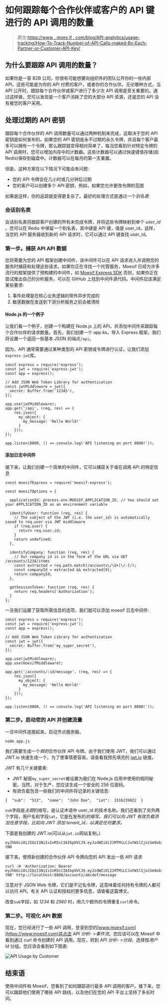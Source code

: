 # 如何跟踪每个合作伙伴或客户的 API 键进行的 API 调用的数量

> 原文:[https://www . moes if . com/blog/API-analytics/usage-tracking/How-To-Track-Number-of-API-Calls-maked-By-Each-Partner-or-Customer-API-Key/](https://www.moesif.com/blog/api-analytics/usage-tracking/How-To-Track-Number-of-API-Calls-Made-By-Each-Partner-or-Customer-API-Key/)

## 为什么要跟踪 API 调用的数量？

如果你是一家 B2B 公司，你很有可能想要向组织外的团队公开你的一些内部 API。这些可能是为你的 API 付费的客户，或者你的合作伙伴。无论哪种方式，当 API 公开时，跟踪每个合作伙伴或客户进行了多少次 API 调用是至关重要的。通过这样做，您可以发现是一个客户消耗了您的大部分 API 资源，还是您的 API 没有被您的客户采用。

## 处理过期的 API 密钥

跟踪每个合作伙伴的 API 调用数量可以通过两种机制来完成，这取决于您的 API 密钥是如何发布的。如果您的 API 密钥是永不过期的永久令牌，并且每个客户最多可以拥有一个令牌，那么跟踪就变得相对简单了，每当您看到针对特定令牌的 API 调用时，您可以增加内存中的计数器。这些计数器可以通过快速键值存储(如 Redis)保存到磁盘中。计数器可以在每月的第一天重置。

但是，这种方案在以下情况下可能会有问题:

*   您的 API 令牌会在几小时或几分钟后过期
*   您的客户可以创建多个 API 密钥，例如，如果您允许更改令牌的范围

如果是这样，你的追踪就变得更复杂了。最好的处理方式是通过一个*别名表*

### 会话别名表

会话别名表将跟踪客户创建的所有未完成令牌，并将这些令牌映射到单个 *user_id* 。您可以在 Redis 中保留一个别名表，其中键是 API 键，值是 user_id。这样，当您的 API 服务器收到新的 API 请求时，它可以通过 API 键查找 user_id。

### 第一步。捕获 API API 数据

您将需要为您的 API 框架创建中间件，该中间件可以在 API 请求进入并调用您的服务时捕获和处理这些请求。如果你正在寻找一个托管服务，Moesif 已经为许多流行的框架提供了预构建的中间件，如 [Moesif Express SDK](https://github.com/Moesif/moesif-express) 否则，如果你正在尝试推出自己的分析服务，可以在 GitHub 上找到中间件源代码。中间件应该满足某些要求:

1.  事件处理是在核心业务逻辑的带外异步完成的
2.  敏感数据在发送到下游分析服务之前会被清除

#### Node.js 的一个例子

让我们看一个例子，创建一个构建在 Node.js 上的 API，并添加中间件来跟踪每个合作伙伴的请求数量。首先，我们创建一个 app.ks，导入 Express 框架。我们将设置一个返回一些基本 JSON 的端点`/api`。

因为，API 通常需要通过某种类型的 API 密钥或令牌进行认证，让我们添加`express-jwt`库。

```
const express = require('express');
const jwt = require('express-jwt');
const app = express();

// Add JSON Web Token Library for authentication
const jwtMiddleware = jwt({
  secret: Buffer.from('12345'),
});

app.use(jwtMiddleware);
app.get('/api', (req, res) => {
    res.json({
      my_object: {
        my_message: 'Hello World!'
      }
    }));
});

app.listen(8080, () => console.log('API listening on port 8080!')); 
```

#### 添加日志中间件

接下来，让我们创建一个简单的中间件，它可以捕获关于谁在调用 API 的特定信息

```
const moesifExpress = require('moesif-express');

const moesifOptions = {

  applicationId: process.env.MOESIF_APPLICATION_ID, // You should set your APPLICATION_ID as an environment variable

  identifyUser: function (req, res) {
    // The subject of the JWT (i.e. the user_id) is automatically saved to req.user via JWT middleware
    if (req.user) {
      return req.user.id;
    }
    return undefined;
  },

  identifyCompany: function (req, res) {
    // Our company id is in the form of the URL via GET /accounts/1234/items
    const extracted = req.path.match(/accounts\/\d+[\/-]/);
    const companyId = extracted && extracted[0];
    return companyId;
  },

  getSessionToken: function (req, res) {
    return req.headers['Authorization'];
  }
}; 
```

一旦我们设置了获取所需信息的选项，我们就可以添加 moesif 日志中间件:

```
const express = require('express');
const jwt = require('express-jwt');
const app = express();

// Add JSON Web Token Library for authentication
const jwt = jwt({
  secret: Buffer.from('my_super_secret'),
});

app.use(jwtMiddleware);
app.use(moesifMiddleware);

app.get('/accounts/:id/message', (req, res) => {
    res.json({
      my_object: {
        my_message: 'Hello World!'
      }
    }));
});

app.listen(8080, () => console.log('API listening on port 8080!')); 
```

### 第二步。启动您的 API 并创建流量

一旦中间件连接起来。启动节点服务器。

```
node app.js 
```

我们需要生成一个*假的*合作伙伴 API 令牌。由于我们使用 JWT，我们可以通过 JWT.io 快速生成一个。为了使事情更容易，请查看我预先填充的 [jwt.io](https://jwt.io/#debugger-io?token=eyJhbGciOiJIUzI1NiIsInR5cCI6IkpXVCJ9.eyJzdWIiOiI1MTMiLCJuYW1lIjoiSm9obiBEb2UiLCJpYXQiOjE1MTYyMzkwMjJ9.FPN2Bj5b6OUzeTJ7lrNQPWUkZnnBnhMFYeyMjJ_-tN0) 链接。

JWT 有几个关键要素:

*   JWT 秘密`my_super_secret`被设置为我们在 Node.js 应用中使用的相同秘密。当然，对于生产，您应该生成一个安全的 256 位密码。
*   有效负载包含一些我们的中间件将记录的关键信息:

```
{  "sub":  "513",  "name":  "John Doe",  "iat":  1516239022  } 
```

`sub`字段是*主题*的缩写，是认证术语中 user_id 的技术名称。我们还看到了另外两个字段，用户名和字段`iat`，它是在发布的*的缩写。我们可以向 JWT 有效负载添加任意字段，比如向 JWT 添加 tenant_id，以满足任何要求。*

下面是我创建的 JWT.io(可以从`jwt.io`网站复制。)

```
eyJhbGciOiJIUzI1NiIsInR5cCI6IkpXVCJ9.eyJzdWIiOiI1MTMiLCJuYW1lIjoiSm9obiBEb2UiLCJpYXQiOjE1MTYyMzkwMjJ9.FPN2Bj5b6OUzeTJ7lrNQPWUkZnnBnhMFYeyMjJ_-tN0 
```

接下来，使用新创建的合作伙伴 API 令牌向您的 API 发出一些 API 请求

```
curl -H 'Authorization: Bearer eyJhbGciOiJIUzI1NiIsInR5cCI6IkpXVCJ9.eyJzdWIiOiI1MTMiLCJuYW1lIjoiSm9obiBEb2UiLCJpYXQiOjE1MTYyMzkwMjJ9.FPN2Bj5b6OUzeTJ7lrNQPWUkZnnBnhMFYeyMjJ_-tN0' http://localhost:8080/accounts/abcdef/message 
```

注意对于 JSON Web 令牌，它们是不记名令牌，这意味着任何持有令牌的人都可以访问 API。有关 API 认证和授权的更多信息，请查看这篇博文。

改变`sub`字段，如 *1234* 和 *2560* 时，用几个额外的令牌重复`curl`命令。

### 第二步。可视化 API 数据

现在，您已经进行了一些 API 调用，登录到您的[www.moesif.com](https://www.moesif.com)并点击 *API 分析- >事件流*。您应该可以在 Moesif 中看到通过 curl 命令创建的 API 调用。现在，转到 *API 分析- >分段*，选择按*用户 Id* 分组。您应该会看到如下图表:

![API Usage by Customer](../Images/152f48983ae821f7fc22c38a14908419.png)

## 结束语

使用中间件和 Moesif，您看到了如何跟踪进行最多 API 调用的客户。接下来，您可以跟踪他们使用了哪些 API 路线，以及他们在您的 API 平台上坚持了多长时间。